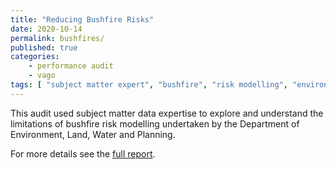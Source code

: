 ```yaml
---
title: "Reducing Bushfire Risks"
date: 2020-10-14
permalink: bushfires/
published: true
categories:
    - performance audit
    - vago
tags: [ "subject matter expert", "bushfire", "risk modelling", "environment" ]
---
```


This audit used subject matter data expertise to explore and understand the limitations of bushfire risk modelling undertaken by the Department of Environment, Land, Water and Planning.

For more details see the [full report](https://www.audit.vic.gov.au/report/reducing-bushfire-risks?).